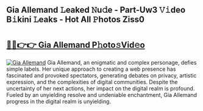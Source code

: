 ## Gia Allemand 𝙻eaked 𝙽u𝚍e - Part-Uw3 𝚅𝚒deo B𝚒kini 𝙻eaks - Hot All 𝙿hotos Ziss0

# <h2><a href="http://ld6vhf.urlbe.top/?page=Gia+Allemand">🔗🔗👉👉 Gia Allemand P𝚑oto𝚜Vid𝚎o</a></h2>

[![Gia Allemand](https://i.imgur.com/eBuTRDB.gif)](http://ld6vhf.urlbe.top/?page=Gia+Allemand)
Gia Allemand, an enigmatic and complex personage, defies simple labels. Her unique approach to creating a web presence has fascinated and provoked spectators, generating debates on privacy, artistic expression, and the complexities of digital communities. Despite the uncertainty of her next actions, her impact on the digital realm is profound. Fueled by an unyielding resolve and undeniable enchantment, Gia Allemand progress in the digital realm is unyielding.
